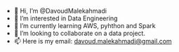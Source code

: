 - 👋 Hi, I’m @DavoudMalekahmadi
- 👀 I’m interested in Data Engineering
- 🌱 I’m currently learning AWS, pyhthon and Spark
- 💞️ I’m looking to collaborate on a data project.
- 📫 Here is my email: davoud.malekahmadi@gmail.com

<!---
DavoudMalekahmadi/DavoudMalekahmadi is a ✨ special ✨ repository because its `README.md` (this file) appears on your GitHub profile.
You can click the Preview link to take a look at your changes.
--->
